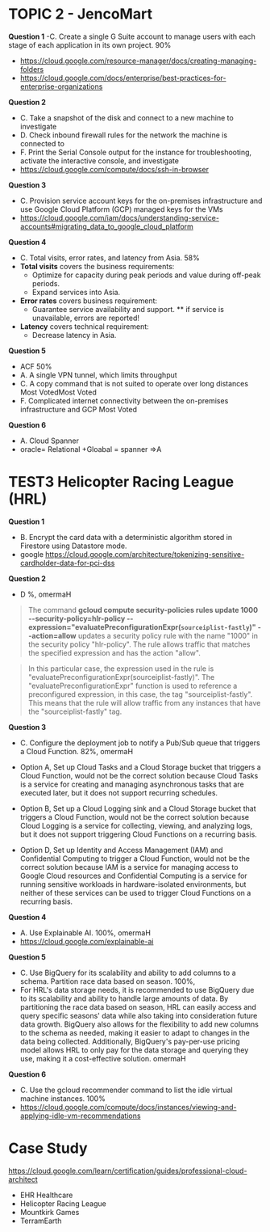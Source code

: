 # TOPIC 2 - JencoMart

**Question 1**
-C. Create a single G Suite account to manage users with each stage of each application in its own project. 90%

- https://cloud.google.com/resource-manager/docs/creating-managing-folders
- https://cloud.google.com/docs/enterprise/best-practices-for-enterprise-organizations

**Question 2**

- C. Take a snapshot of the disk and connect to a new machine to investigate
- D. Check inbound firewall rules for the network the machine is connected to
- F. Print the Serial Console output for the instance for troubleshooting, activate the interactive console, and investigate
- https://cloud.google.com/compute/docs/ssh-in-browser

**Question 3**

- C. Provision service account keys for the on-premises infrastructure and use Google Cloud Platform (GCP) managed keys for the VMs
- https://cloud.google.com/iam/docs/understanding-service-accounts#migrating_data_to_google_cloud_platform

**Question 4**

- C. Total visits, error rates, and latency from Asia. 58%
- **Total visits** covers the business requirements:
  - Optimize for capacity during peak periods and value during off-peak periods.
  - Expand services into Asia.
- **Error rates** covers business requirement:
  - Guarantee service availability and support. \*\* if service is unavailable, errors are reported!
- **Latency** covers technical requirement:
  - Decrease latency in Asia.

**Question 5**

- ACF 50%
- A. A single VPN tunnel, which limits throughput
- C. A copy command that is not suited to operate over long distances Most VotedMost Voted
- F. Complicated internet connectivity between the on-premises infrastructure and GCP Most Voted

**Question 6**

- A. Cloud Spanner
- oracle= Relational +Gloabal = spanner =>A

# TEST3 Helicopter Racing League (HRL)

**Question 1**

- B. Encrypt the card data with a deterministic algorithm stored in Firestore using Datastore mode.
- google https://cloud.google.com/architecture/tokenizing-sensitive-cardholder-data-for-pci-dss

**Question 2**

- D %, omermaH

> The command **gcloud compute security-policies rules update 1000 --security-policy=hlr-policy --expression="evaluatePreconfigurationExpr(`sourceiplist-fastly`)" --action=allow** updates a security policy rule with the name "1000" in the security policy "hlr-policy". The rule allows traffic that matches the specified expression and has the action "allow".

> In this particular case, the expression used in the rule is "evaluatePreconfigurationExpr(sourceiplist-fastly)". The "evaluatePreconfigurationExpr" function is used to reference a preconfigured expression, in this case, the tag "sourceiplist-fastly". This means that the rule will allow traffic from any instances that have the "sourceiplist-fastly" tag.

**Question 3**

- C. Configure the deployment job to notify a Pub/Sub queue that triggers a Cloud Function. 82%, omermaH
- Option A, Set up Cloud Tasks and a Cloud Storage bucket that triggers a Cloud Function, would not be the correct solution because Cloud Tasks is a service for creating and managing asynchronous tasks that are executed later, but it does not support recurring schedules.

- Option B, Set up a Cloud Logging sink and a Cloud Storage bucket that triggers a Cloud Function, would not be the correct solution because Cloud Logging is a service for collecting, viewing, and analyzing logs, but it does not support triggering Cloud Functions on a recurring basis.

- Option D, Set up Identity and Access Management (IAM) and Confidential Computing to trigger a Cloud Function, would not be the correct solution because IAM is a service for managing access to Google Cloud resources and Confidential Computing is a service for running sensitive workloads in hardware-isolated environments, but neither of these services can be used to trigger Cloud Functions on a recurring basis.

**Question 4**

- A. Use Explainable AI. 100%, omermaH
- https://cloud.google.com/explainable-ai

**Question 5**

- C. Use BigQuery for its scalability and ability to add columns to a schema. Partition race data based on season. 100%,
- For HRL's data storage needs, it is recommended to use BigQuery due to its scalability and ability to handle large amounts of data. By partitioning the race data based on season, HRL can easily access and query specific seasons' data while also taking into consideration future data growth. BigQuery also allows for the flexibility to add new columns to the schema as needed, making it easier to adapt to changes in the data being collected. Additionally, BigQuery's pay-per-use pricing model allows HRL to only pay for the data storage and querying they use, making it a cost-effective solution. omermaH

**Question 6**

- C. Use the gcloud recommender command to list the idle virtual machine instances. 100%
- https://cloud.google.com/compute/docs/instances/viewing-and-applying-idle-vm-recommendations

# Case Study

https://cloud.google.com/learn/certification/guides/professional-cloud-architect

- EHR Healthcare
- Helicopter Racing League
- Mountkirk Games
- TerramEarth

